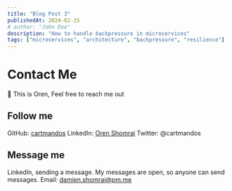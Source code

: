```yaml
---
title: "Blog Post 3"
publishedAt: 2024-02-15
# author: "John Doe"
description: "How to handle backpressure in microservices"
tags: ["microservices", "architecture", "backpressure", "resilience"]
---
```


# Contact Me

👋 This is Oren, Feel free to reach me out

## Follow me

GitHub: [cartmandos](https://github.com/cartmandos)
LinkedIn: [Oren Shomrai](https://linkedin.com/in/oren-shomrai)
Twitter: @cartmandos

## Message me

LinkedIn, sending a message. My messages are open, so anyone can send messages.
Email: <damien.shomrai@pm.me>
